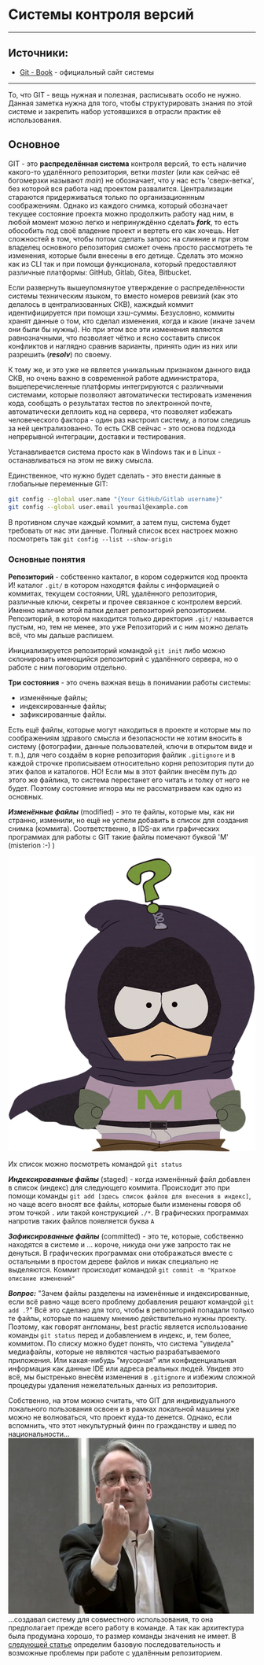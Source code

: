 # Системы контроля версий

---
## Источники:
+ [Git - Book](https://git-scm.com/book/ru/v2/) - официальный сайт системы

---

То, что GIT - вещь нужная и полезная, расписывать особо не нужно. Данная заметка нужна для того, чтобы структурировать знания по этой системе и закрепить набор устоявшихся в отрасли практик её использования.

## Основное
GIT - это **распределённая система** контроля версий, то есть наличие какого-то удалённого репозитория, ветки *master* (или как сейчас её богомерзки называют *main*) не обозначает, что у нас есть 'сверх-ветка', без которой вся работа над проектом развалится. Централизации стараются придерживаться только по организационнным соображениям. Однако из каждого снимка, который обозначает текущее состояние проекта можно продолжить работу над ним, в любой момент можно легко и непринуждённо сделать ***fork***, то есть обособить под своё владение проект и вертеть его как хочешь. Нет сложностей в том, чтобы потом сделать запрос на слияние и при этом владелец основного репозитория сможет очень просто рассмотреть те изменения, которые были внесены в его детище. Сделать это можно как из CLI так и при помощи функционала, который предоставляют различные платформы: GitHub, Gitlab, Gitea, Bitbucket.

Если развернуть вышеупомянутое утверждение о распределённости системы техническим языком, то вместо номеров ревизий (как это делалось в централизованных СКВ), кажждый коммит идентифицируется при помощи хэш-суммы. Безусловно, коммиты хранят данные о том, кто сделал изменения, когда и какие (иначе зачем они были бы нужны). Но при этом все эти изменения являются равнозначными, что позволяет чётко и ясно составить список конфликтов и наглядно сравнив варианты, принять один из них или разрешить (***resolv***) по своему.

К тому же, и это уже не является уникальным признаком данного вида СКВ, но очень важно в современной работе администратора, вышеперечисленные платформы интегрируются с различными системами, которые позволяют автоматически тестировать изменения кода, сообщать о результатах тестов по электронной почте, автоматически деплоить код на сервера, что позволяет избежать человеческого фактора - один раз настроил систему, а потом следишь за ней централизованно. То есть СКВ сейчас - это основа подхода непрерывной интеграции, доставки и тестирования.

Устанавливается система просто как в Windows так и в Linux - останавливаться на этом не вижу смысла.

Единственное, что нужно будет сделать - это внести данные в глобальные переменные GIT:
```bash
git config --global user.name "{Your GitHub/Gitlab username}"
git config --global user.email yourmail@example.com
```
В противном случае каждый коммит, а затем пуш, система будет требовать от нас эти данные. Полный список всех настроек можно посмотреть так ```git config --list --show-origin```

### Основные понятия

**Репозиторий** - собственно какталог, в кором содержится код проекта И! каталог ```.git/``` в котором находятся файлы с информацией о коммитах, текущем состоянии, URL удалённого репозитория, различные ключи, секреты и прочее связанное с контролем версий. Именно наличие этой папки делает репозиторий репозиторием. Репозиторий, в котором находится только директория ```.git/``` называется пустым, но, тем не менее, это уже Репозиторий и с ним можно делать всё, что мы дальше распишем.

Инициализируется репозиторий командой ```git init``` либо можно склонировать имеющийся репозиторий с удалённого сервера, но о работе с ним поговорим отдельно.

**Три состояния** - это очень важная вещь в понимании работы системы:
+ изменённые файлы;
+ индексированные файлы;
+ зафиксированные файлы.

Есть ещё файлы, которые могут находиться в проекте и которые мы по соображениям здравого смысла и безопасности не хотим вносить в систему (фотографии, данные пользователей, ключи в открытом виде и т. п.), для чего создаём в корне репозитория файлик ```.gitignore``` и в каждой строчке прописываем относительно корня репозитория пути до этих фалов и каталогов. НО! Если мы в этот файлик внесём путь до этого же файлика, то система перестанет его читать и толку от него не будет. Поэтому состояние игнора мы не рассматриваем как одно из основных.

***Изменённые файлы*** (modified) - это те файлы, которые мы, как ни странно, изменили, но ещё не успели добавить в список для создания снимка (коммита). Соответственно, в IDS-ах или графических программах для работы с GIT такие файлы помечают буквой 'M' (misterion :-) )

![misterion](../../../img/Mysterion_2.webp "M - misterion")

Их список можно посмотреть командой ```git status```

***Индексированные файлы*** (staged) - когда изменённый файл добавлен в список (индекс) для следующего коммита. Происходит это при помощи команды ```git add [здесь список файлов для внесения в индекс]```, но чаще всего вносят все файлы, которые были изменены говоря об этом точкой ```.``` или такой конструкцией ```./*```. В графических программах напротив таких файлов появляется буква ```A```

***Зафиксированные файлы*** (committed) - это те, которые, собственно находятся в системе и ... короче, никуда они уже запросто так не денуться. В графических программах они отображаться вместе с остальными в простом дереве файлов и никак специально не выделяются. Коммит происходит командой ```git commit -m "Краткое описание изменений"```

***Вопрос:*** "Зачем файлы разделены на изменённые и индексированные, если всё равно чаще всего проблему добавления решают командой ```git add .```?" Всё это сделано для того, чтобы в репозиторий попадали только те файлы, которые по нашему мнению действительно нужны проекту. Поэтому, как говорят англоманы, best practic является использование команды ```git status``` перед и добавлением в индекс, и, тем более, коммитом. По списку можно будет понять, что система "увидела" медиафайлы, которые не являются частью разрабатываемого приложения. Или какая-нибудь "мусорная" или конфиденциальная информация как данные IDE или адреса реальных людей. Увидев это всё, мы быстренько внесём изменения в ```.gitignore``` и избежим сложной процедуры удаления нежелательных данных из репозитория.

Собственно, на этом можно считать, что GIT для индивидуального локального пользования освоен и в рамках локальной машины уже можно не волноваться, что проект куда-то денется. Однако, если вспомнить, что этот некультурный финн по гражданству и швед по национальности...
![FuNVIDIA](../../../img/torvalds-nvidia.jpg "Икона OpenSource")
...создавал систему для совместного использования, то она предполагает прежде всего работу в команде. А так как архитектура была продумана хорошо, то размер команды значения не имеет. В [следующей статье](scv2.md)  определим базовую последовательность и возможные проблемы при работе с удалённым репозиторием.